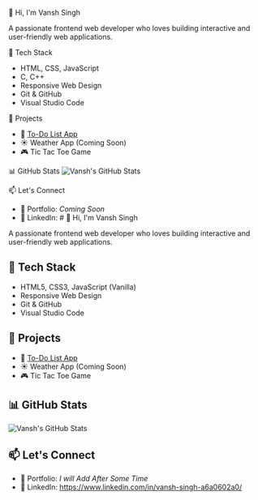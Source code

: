 👋 Hi, I'm Vansh Singh

A passionate frontend web developer who loves building interactive and user-friendly web applications.

🔧 Tech Stack
- HTML, CSS, JavaScript
- C, C++
- Responsive Web Design
- Git & GitHub
- Visual Studio Code

🧩 Projects
- 📝 [To-Do List App](https://vanshsingh03.github.io/To-Do_list/)
- ☀️ Weather App (Coming Soon)
- 🎮 Tic Tac Toe Game

📊 GitHub Stats
![Vansh's GitHub Stats](https://github-readme-stats.vercel.app/api?username=VanshSingh03&show_icons=true&theme=radical)

📫 Let's Connect
- 🔗 Portfolio: *Coming Soon*
- 💼 LinkedIn: # 👋 Hi, I'm Vansh Singh

A passionate frontend web developer who loves building interactive and user-friendly web applications.

## 🔧 Tech Stack
- HTML5, CSS3, JavaScript (Vanilla)
- Responsive Web Design
- Git & GitHub
- Visual Studio Code

## 🧩 Projects
- 📝 [To-Do List App](https://vanshsingh03.github.io/To-Do_list/)
- ☀️ Weather App (Coming Soon)
- 🎮 Tic Tac Toe Game

## 📊 GitHub Stats
![Vansh's GitHub Stats](https://github-readme-stats.vercel.app/api?username=VanshSingh03&show_icons=true&theme=radical)

## 📫 Let's Connect
- 🔗 Portfolio: *I will Add After Some Time*
- 💼 LinkedIn: https://www.linkedin.com/in/vansh-singh-a6a0602a0/

